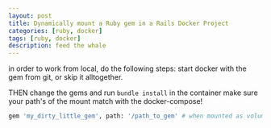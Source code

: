 ```yaml
---
layout: post
title: Dynamically mount a Ruby gem in a Rails Docker Project 
categories: [ruby, docker]
tags: [ruby, docker]
description: feed the whale
---
```


in order to work from local, do the following steps:
start docker with the gem from git, or skip it alltogether.

THEN change the gems and run `bundle install` in the container make sure your path's of the mount match with the docker-compose!

``` bash
gem 'my_dirty_little_gem', path: '/path_to_gem' # when mounted as volume in docker
```
